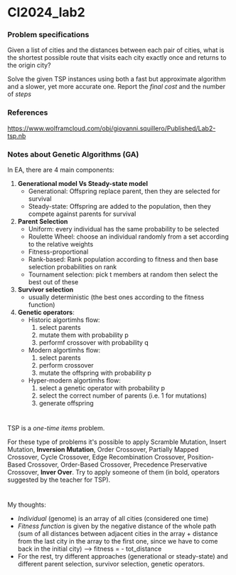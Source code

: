 # CI2024_lab2

### Problem specifications
Given a list of cities and the distances between
each pair of cities, what is the shortest possible
route that visits each city exactly once and
returns to the origin city?


Solve the given TSP instances using both a fast but approximate algorithm and a slower, yet more accurate one.
Report the _final cost_ and the number of _steps_

### References
https://www.wolframcloud.com/obj/giovanni.squillero/Published/Lab2-tsp.nb

### Notes about Genetic Algorithms (GA)
In EA, there are 4 main components:
1) **Generational model Vs Steady-state model**
    - Generational: Offspring replace parent, then they are selected for survival
    - Steady-state: Offspring are added to the population, then they
    compete against parents for survival
2) **Parent Selection**
    - Uniform: every individual has the same probability to be selected
    - Roulette Wheel: choose an individual randomly from a set according to the relative weights
    - Fitness-proportional
    - Rank-based: Rank population according to fitness and then
    base selection probabilities on rank
    - Tournament selection: pick t members at random then select the best out of these
3) **Survivor selection**
    - usually deterministic (the best ones according to the fitness function)
4) **Genetic operators**:
    - Historic algortimhs flow: 
        1. select parents
        2. mutate them with probability p
        3. performf crossover with probability q
    - Modern algortimhs flow:
        1. select parents
        2. perform crossover
        3. mutate the offspring with probability p
    - Hyper-modern algortimhs flow:
        1. select a genetic operator with probability p
        2. select the correct number of parents (i.e. 1 for mutations)
        3. generate offspring

#

TSP is a _one-time items_ problem. 

For these type of problems it's possible to apply Scramble Mutation, Insert Mutation, **Inversion Mutation**, Order Crossover, Partially Mapped Crossover, Cycle Crossover, Edge Recombination Crossover, Position-Based Crossover, Order-Based Crossover, Precedence Preservative Crossover, **Inver Over**. Try to apply someone of them (in bold, operators suggested by the teacher for TSP).

#

My thoughts:
- _Individual_ (genome) is an array of all cities (considered one time)
- _Fitness function_ is given by the negative distance of the whole path (sum of all distances between adjacent cities in the array + distance from the last city in the array to the first one, since we have to come back in the initial city) --> fitness = - tot_distance
- For the rest, try different approaches (generational or steady-state) and different parent selection, survivor selection, genetic operators.


